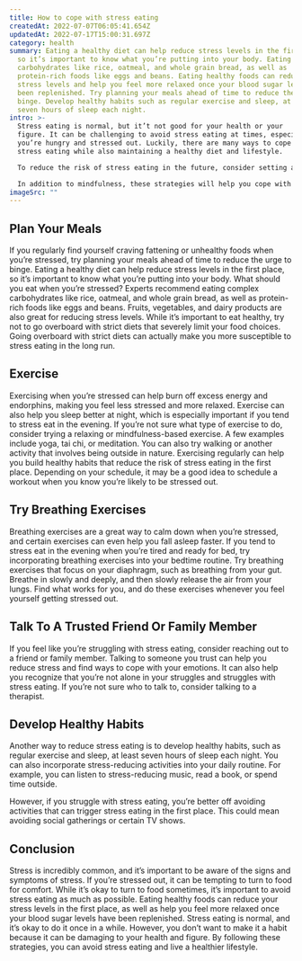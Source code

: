 ```yaml
---
title: How to cope with stress eating
createdAt: 2022-07-07T06:05:41.654Z
updatedAt: 2022-07-17T15:00:31.697Z
category: health
summary: Eating a healthy diet can help reduce stress levels in the first place,
  so it’s important to know what you’re putting into your body. Eating complex
  carbohydrates like rice, oatmeal, and whole grain bread, as well as
  protein-rich foods like eggs and beans. Eating healthy foods can reduce your
  stress levels and help you feel more relaxed once your blood sugar levels have
  been replenished. Try planning your meals ahead of time to reduce the urge to
  binge. Develop healthy habits such as regular exercise and sleep, at least
  seven hours of sleep each night.
intro: >-
  Stress eating is normal, but it’t not good for your health or your
  figure. It can be challenging to avoid stress eating at times, especially when
  you’re hungry and stressed out. Luckily, there are many ways to cope with
  stress eating while also maintaining a healthy diet and lifestyle. 

  To reduce the risk of stress eating in the future, consider setting aside time every day to practice mindfulness. Mindfulness involves present-moment awareness and acknowledging your thoughts and feelings without judgment. Practicing mindfulness helps you become more aware of what you’re feeling so that you can identify the first signs of stress eating before it gets out of hand.

  In addition to mindfulness, these strategies will help you cope with stress eating while also reducing its likelihood in the future.
imageSrc: ""
---
```


## Plan Your Meals

If you regularly find yourself craving fattening or unhealthy foods when you’re stressed, try planning your meals ahead of time to reduce the urge to binge. Eating a healthy diet can help reduce stress levels in the first place, so it’s important to know what you’re putting into your body.
What should you eat when you’re stressed? Experts recommend eating complex carbohydrates like rice, oatmeal, and whole grain bread, as well as protein-rich foods like eggs and beans. Fruits, vegetables, and dairy products are also great for reducing stress levels.
While it’s important to eat healthy, try not to go overboard with strict diets that severely limit your food choices. Going overboard with strict diets can actually make you more susceptible to stress eating in the long run.

## Exercise

Exercising when you’re stressed can help burn off excess energy and endorphins, making you feel less stressed and more relaxed. Exercise can also help you sleep better at night, which is especially important if you tend to stress eat in the evening.
If you’re not sure what type of exercise to do, consider trying a relaxing or mindfulness-based exercise. A few examples include yoga, tai chi, or meditation. You can also try walking or another activity that involves being outside in nature.
Exercising regularly can help you build healthy habits that reduce the risk of stress eating in the first place. Depending on your schedule, it may be a good idea to schedule a workout when you know you’re likely to be stressed out.

## Try Breathing Exercises

Breathing exercises are a great way to calm down when you’re stressed, and certain exercises can even help you fall asleep faster. If you tend to stress eat in the evening when you’re tired and ready for bed, try incorporating breathing exercises into your bedtime routine.
Try breathing exercises that focus on your diaphragm, such as breathing from your gut. Breathe in slowly and deeply, and then slowly release the air from your lungs. Find what works for you, and do these exercises whenever you feel yourself getting stressed out.

## Talk To A Trusted Friend Or Family Member

If you feel like you’re struggling with stress eating, consider reaching out to a friend or family member. Talking to someone you trust can help you reduce stress and find ways to cope with your emotions.
It can also help you recognize that you’re not alone in your struggles and struggles with stress eating. If you’re not sure who to talk to, consider talking to a therapist.

## Develop Healthy Habits

Another way to reduce stress eating is to develop healthy habits, such as regular exercise and sleep, at least seven hours of sleep each night. You can also incorporate stress-reducing activities into your daily routine. For example, you can listen to stress-reducing music, read a book, or spend time outside.

However, if you struggle with stress eating, you’re better off avoiding activities that can trigger stress eating in the first place. This could mean avoiding social gatherings or certain TV shows.

## Conclusion

Stress is incredibly common, and it’s important to be aware of the signs and symptoms of stress. If you’re stressed out, it can be tempting to turn to food for comfort.
While it’s okay to turn to food sometimes, it’s important to avoid stress eating as much as possible. Eating healthy foods can reduce your stress levels in the first place, as well as help you feel more relaxed once your blood sugar levels have been replenished.
Stress eating is normal, and it’s okay to do it once in a while. However, you don’t want to make it a habit because it can be damaging to your health and figure. By following these strategies, you can avoid stress eating and live a healthier lifestyle.
